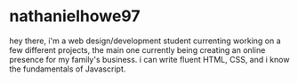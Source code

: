 # nathanielhowe97

hey there, i'm a web design/development student currenting working on a few different projects, the main one currently being creating an online presence for my family's business. i can write fluent HTML, CSS, and i know the fundamentals of Javascript.
<!---
nathanielhowe97/nathanielhowe97 is a ✨ special ✨ repository because its `README.md` (this file) appears on your GitHub profile.
You can click the Preview link to take a look at your changes.
--->
